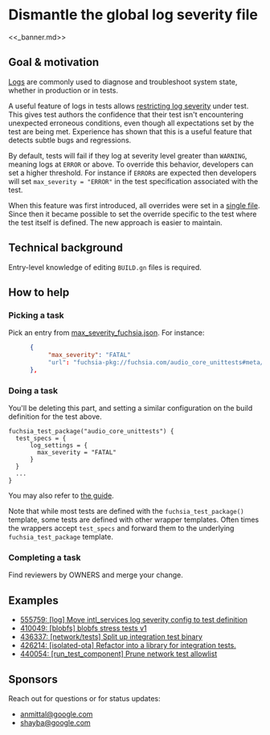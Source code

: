 # Dismantle the global log severity file

<<_banner.md>>

## Goal & motivation

[Logs][logs] are commonly used to diagnose and troubleshoot system state,
whether in production or in tests.

A useful feature of logs in tests allows [restricting log severity][logs-tests]
under test. This gives test authors the confidence that their test isn't
encountering unexpected erroneous conditions, even though all expectations set
by the test are being met. Experience has shown that this is a useful feature
that detects subtle bugs and regressions.

By default, tests will fail if they log at severity level greater than
`WARNING`, meaning logs at `ERROR` or above.
To override this behavior, developers can set a higher threshold. For instance
if `ERROR`s are expected then developers will set `max_severity = "ERROR"` in
the test specification associated with the test.

When this feature was first introduced, all overrides were set in a
[single file][restrict-legacy]. Since then it became possible to set the
override specific to the test where the test itself is defined. The new approach
is easier to maintain.

## Technical background

Entry-level knowledge of editing `BUILD.gn` files is required.

## How to help

### Picking a task

Pick an entry from [max_severity_fuchsia.json][max-severity-json].
For instance:

```json
      {
           "max_severity": "FATAL"
           "url": "fuchsia-pkg://fuchsia.com/audio_core_unittests#meta/audio_core_unittests.cmx"
      },
```

### Doing a task

You'll be deleting this part, and setting a similar configuration on the build
definition for the test above.

```gn
fuchsia_test_package("audio_core_unittests") {
  test_specs = {
      log_settings = {
        max_severity = "FATAL"
      }
  }
  ...
}
```

You may also refer to [the guide][logs-tests].

Note that while most tests are defined with the `fuchsia_test_package()`
template, some tests are defined with other wrapper templates. Often times the
wrappers accept `test_specs` and forward them to the underlying
`fuchsia_test_package` template.

### Completing a task

Find reviewers by OWNERS and merge your change.

## Examples

*   [555759: [log] Move intl_services log severity config to test definition](https://fuchsia-review.googlesource.com/c/fuchsia/+/555759)
*   [410049: [blobfs] blobfs stress tests v1](https://fuchsia-review.googlesource.com/c/fuchsia/+/410049)
*   [436337: [network/tests] Split up integration test binary](https://fuchsia-review.googlesource.com/c/fuchsia/+/436337)
*   [426214: [isolated-ota] Refactor into a library for integration tests.](https://fuchsia-review.googlesource.com/c/fuchsia/+/426214)
*   [440054: [run_test_component] Prune network test allowlist](https://fuchsia-review.googlesource.com/c/fuchsia/+/440054)

## Sponsors

Reach out for questions or for status updates:

*   <anmittal@google.com>
*   <shayba@google.com>

[logs]: concepts/components/diagnostics/logs/README.md
[logs-tests]: development/diagnostics/test_and_logs.md
[max-severity-json]: https://fuchsia.googlesource.com/fuchsia/+/589aecf5a99689e33621137355b79dcebf6e0c48/garnet/bin/run_test_component/max_severity_fuchsia.json
[restrict-legacy]: https://fuchsia.googlesource.com/fuchsia/+/66ed695f5c0fcf9ef642fb8736f3a85264e18bfd/docs/concepts/testing/test_component.md#restricting-log-severity
